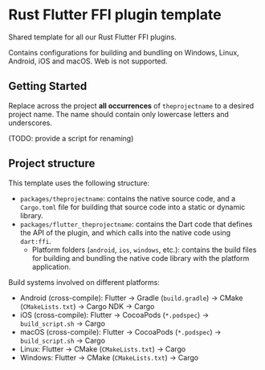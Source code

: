 # Rust Flutter FFI plugin template

Shared template for all our Rust Flutter FFI plugins.

Contains configurations for building and bundling on Windows, Linux, Android, iOS and macOS. Web is not supported.

## Getting Started

Replace across the project **all occurrences** of `theprojectname` to a desired project name. The name should contain only lowercase letters and underscores.

(TODO: provide a script for renaming)

## Project structure

This template uses the following structure:

- `packages/theprojectname`: contains the native source code, and a `Cargo.toml` file for building that source code into a static or dynamic library.
- `packages/flutter_theprojectname`: contains the Dart code that defines the API of the plugin, and which calls into the native code using `dart:ffi`.
  - Platform folders (`android`, `ios`, `windows`, etc.): contains the build files for building and bundling the native code library with the platform application.

Build systems involved on different platforms:

- Android (cross-compile): Flutter -> Gradle (`build.gradle`) -> CMake (`CMakeLists.txt`) -> Cargo NDK -> Cargo
- iOS (cross-compile): Flutter -> CocoaPods (`*.podspec`) -> `build_script.sh` -> Cargo
- macOS (cross-compile): Flutter -> CocoaPods (`*.podspec`) -> `build_script.sh` -> Cargo
- Linux: Flutter -> CMake (`CMakeLists.txt`) -> Cargo
- Windows: Flutter -> CMake (`CMakeLists.txt`) -> Cargo
